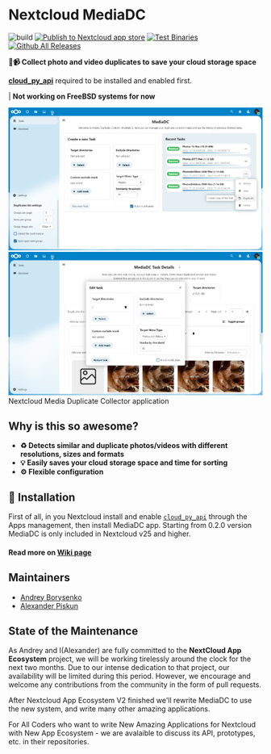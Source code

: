 # Nextcloud MediaDC

![build](https://github.com/cloud-py-api/mediadc/actions/workflows/create-release-draft.yml/badge.svg)
[![Publish to Nextcloud app store](https://github.com/cloud-py-api/mediadc/actions/workflows/publish-appstore.yml/badge.svg)](https://github.com/cloud-py-api/mediadc/actions/workflows/publish-appstore.yml)
[![Test Binaries](https://github.com/cloud-py-api/mediadc/actions/workflows/test-binaries.yml/badge.svg)](https://github.com/cloud-py-api/mediadc/actions/workflows/test-binaries.yml)
[![Github All Releases](https://img.shields.io/github/downloads/andrey18106/mediadc/total.svg)](https://github.com/cloud-py-api/mediadc/releases)

**📸📹 Collect photo and video duplicates to save your cloud storage space**

**[cloud_py_api](https://apps.nextcloud.com/apps/cloud_py_api)** required to be installed and enabled first.

| **Not working on FreeBSD systems for now**

![Home page](/screenshots/mediadc_home.png)
![Task page](/screenshots/mediadc_task_details_2.png)
Nextcloud Media Duplicate Collector application

## Why is this so awesome?

* **♻ Detects similar and duplicate photos/videos with different resolutions, sizes and formats**
* **💡 Easily saves your cloud storage space and time for sorting**
* **⚙ Flexible configuration**

## 🚀 Installation

First of all, in you Nextcloud install and enable [`cloud_py_api`](https://apps.nextcloud.com/apps/cloud_py_api) through the Apps management, then install MediaDC app.
Starting from 0.2.0 version MediaDC is only included in Nextcloud v25 and higher.
#### Read more on [Wiki page](https://github.com/cloud-py-api/mediadc/wiki)

## Maintainers

* [Andrey Borysenko](https://github.com/andrey18106)
* [Alexander Piskun](https://github.com/bigcat88)

## State of the Maintenance

As Andrey and I(Alexander) are fully committed to the **NextCloud App Ecosystem** project, 
we will be working tirelessly around the clock for the next two months. 
Due to our intense dedication to that project, our availability will be limited during this period. 
However, we encourage and welcome any contributions from the community in the form of pull requests.

After Nextcloud App Ecosystem V2 finished we'll rewrite MediaDC to use the new system, and write many other amazing applications.

For All Coders who want to write New Amazing Applications for 
Nextcloud with New App Ecosystem - we are avalaible to discuss its API, prototypes, etc. in their repositories. 
